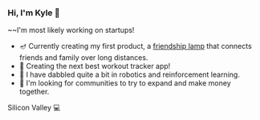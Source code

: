 ### Hi, I'm Kyle 👋
~~I'm most likely working on startups!

- 🪔 Currently creating my first product, a [friendship lamp](glowbond.shop) that connects friends and family over long distances. 
- 💪 Creating the next best workout tracker app!
- 🦿 I have dabbled quite a bit in robotics and reinforcement learning.
- 💸 I'm looking for communities to try to expand and make money together. 

Silicon Valley 💻
<!--
**KyleQ1/KyleQ1** is a ✨ _special_ ✨ repository because its `README.md` (this file) appears on your GitHub profile.

Here are some ideas to get you started:

- 🔭 I’m currently working on ...
- 🌱 I’m currently learning ...
- 👯 I’m looking to collaborate on ...
- 🤔 I’m looking for help with ...
- 💬 Ask me about ...
- 📫 How to reach me: ...
- 😄 Pronouns: ...
- ⚡ Fun fact: ...
-->

